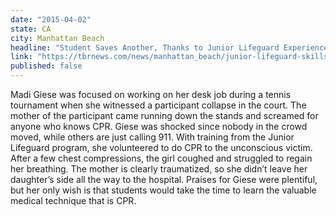 ```yaml
---
date: "2015-04-02"
state: CA
city: Manhattan Beach
headline: "Student Saves Another, Thanks to Junior Lifeguard Experience "
link: "https://tbrnews.com/news/manhattan_beach/junior-lifeguard-skills-help-mira-costa-student-save-a-life/article_57a8341e-d95c-11e4-9431-8f7d296d1417.html"
published: false
---
```


Madi Giese was focused on working on her desk job during a tennis tournament when she witnessed a participant collapse in the court. The mother of the participant came running down the stands and screamed for anyone who knows CPR. Giese was shocked since nobody in the crowd moved, while others are just calling 911. With training from the Junior Lifeguard program, she volunteered to do CPR to the unconscious victim. After a few chest compressions, the girl coughed and struggled to regain her breathing. The mother is clearly traumatized, so she didn’t leave her daughter’s side all the way to the hospital. Praises for Giese were plentiful, but her only wish is that students would take the time to learn the valuable medical technique that is CPR.
